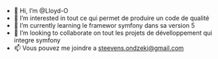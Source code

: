 - 👋 Hi, I’m @Lloyd-O
- 👀 I’m interested in tout ce qui permet de produire un code de qualité 
- 🌱 I’m currently learning  le framewor symfony dans sa version 5
- 💞️ I’m looking to collaborate on  tout les projets de dévelloppement qui integre symfony
- 📫 Vous pouvez me joindre a steevens.ondzeki@gmail.com


<!---
Lloyd-O/Lloyd-O is a ✨ special ✨ repository because its `README.md` (this file) appears on your GitHub profile.
You can click the Preview link to take a look at your changes.
--->
